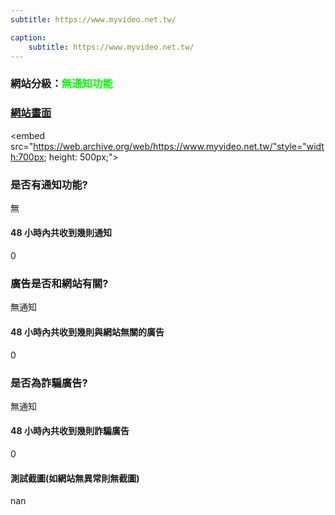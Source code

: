 ```yaml
---
subtitle: https://www.myvideo.net.tw/

caption:
	subtitle: https://www.myvideo.net.tw/
---
```


<h3>網站分級：<font color="#00FF00">無通知功能</font></h3>

### [網站畫面](https://www.myvideo.net.tw/)
<embed src="https://web.archive.org/web/https://www.myvideo.net.tw/"style="width:700px; height: 500px;">

### 是否有通知功能?
無

#### 48 小時內共收到幾則通知
0

### 廣告是否和網站有關?
無通知

#### 48 小時內共收到幾則與網站無關的廣告
0

### 是否為詐騙廣告?
無通知

#### 48 小時內共收到幾則詐騙廣告
0

#### 測試截圖(如網站無異常則無截圖)
nan

